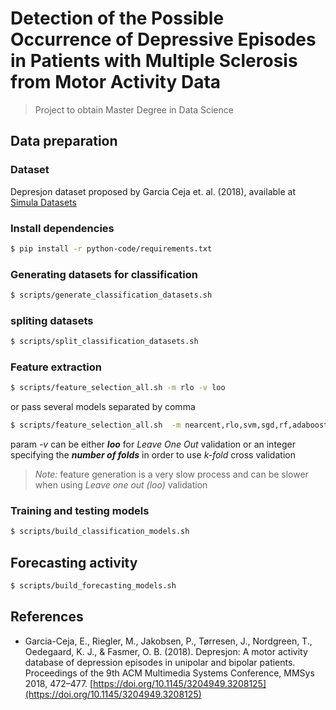 # Detection of the Possible Occurrence of Depressive Episodes in Patients with Multiple Sclerosis from Motor Activity Data

> Project to obtain Master Degree in Data Science

## Data preparation

### Dataset
Depresjon dataset proposed by Garcia Ceja et. al. (2018), available at [Simula Datasets](https://datasets.simula.no/depresjon/)

### Install dependencies

```bash
$ pip install -r python-code/requirements.txt
```

### Generating datasets for classification

```bash
$ scripts/generate_classification_datasets.sh
```

### spliting datasets

```bash
$ scripts/split_classification_datasets.sh
```

### Feature extraction

```bash
$ scripts/feature_selection_all.sh -m rlo -v loo
```

or pass several models separated by comma

```bash
$ scripts/feature_selection_all.sh  -m nearcent,rlo,svm,sgd,rf,adaboost -v loo 
```

param *-v* can be either ***loo*** for *Leave One Out* validation or an integer specifying the ***number of folds*** in order to use *k-fold* cross validation

> *Note:* feature generation is a very slow process and can be slower when using *Leave one out (loo)* validation

### Training and testing models

```bash
$ scripts/build_classification_models.sh
```

## Forecasting activity

```bash
$ scripts/build_forecasting_models.sh
```

## References
- Garcia-Ceja, E., Riegler, M., Jakobsen, P., Tørresen, J., Nordgreen, T., Oedegaard, K. J., & Fasmer, O. B. (2018). Depresjon: A motor activity database of depression episodes in unipolar and bipolar patients. Proceedings of the 9th ACM Multimedia Systems Conference, MMSys 2018, 472–477. [https://doi.org/10.1145/3204949.3208125](https://doi.org/10.1145/3204949.3208125)